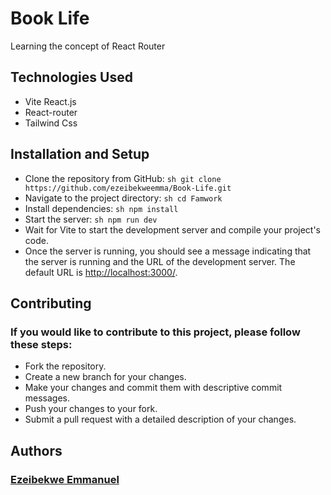 # Book Life

Learning the concept of React Router


## Technologies Used

- Vite React.js
- React-router
- Tailwind Css

## Installation and Setup

- Clone the repository from GitHub: ```sh git clone https://github.com/ezeibekweemma/Book-Life.git```
- Navigate to the project directory: ```sh cd Famwork```
- Install dependencies: ```sh npm install```
- Start the server: ```sh npm run dev```
- Wait for Vite to start the development server and compile your project's code.
- Once the server is running, you should see a message indicating that the server is running and the URL of the development server. The default URL is [http://localhost:3000/](http://localhost:3000/).

## Contributing

### If you would like to contribute to this project, please follow these steps:

- Fork the repository.
- Create a new branch for your changes.
- Make your changes and commit them with descriptive commit messages.
- Push your changes to your fork.
- Submit a pull request with a detailed description of your changes.


## Authors
### [Ezeibekwe Emmanuel](mailto:ezeibekweemma@gmail.com)